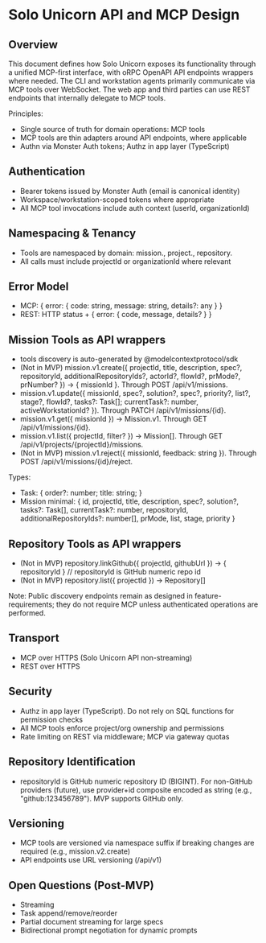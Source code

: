# Solo Unicorn API and MCP Design

## Overview

This document defines how Solo Unicorn exposes its functionality through a unified MCP-first interface, with oRPC OpenAPI API endpoints wrappers where needed. The CLI and workstation agents primarily communicate via MCP tools over WebSocket. The web app and third parties can use REST endpoints that internally delegate to MCP tools.

Principles:
- Single source of truth for domain operations: MCP tools
- MCP tools are thin adapters around API endpoints, where applicable
- Authn via Monster Auth tokens; Authz in app layer (TypeScript)

## Authentication

- Bearer tokens issued by Monster Auth (email is canonical identity)
- Workspace/workstation-scoped tokens where appropriate
- All MCP tool invocations include auth context (userId, organizationId)

## Namespacing & Tenancy

- Tools are namespaced by domain: mission., project., repository.
- All calls must include projectId or organizationId where relevant

## Error Model

- MCP: { error: { code: string, message: string, details?: any } }
- REST: HTTP status + { error: { code, message, details? } }

## Mission Tools as API wrappers

- tools discovery is auto-generated by @modelcontextprotocol/sdk
- (Not in MVP) mission.v1.create({ projectId, title, description, spec?, repositoryId, additionalRepositoryIds?, actorId?, flowId?, prMode?, prNumber? }) -> { missionId }. Through POST /api/v1/missions.
- mission.v1.update({ missionId, spec?, solution?, spec?, priority?, list?, stage?, flowId?, tasks?: Task[]; currentTask?: number, activeWorkstationId? }). Through PATCH /api/v1/missions/{id}.
- mission.v1.get({ missionId }) -> Mission.v1. Through GET /api/v1/missions/{id}.
- mission.v1.list({ projectId, filter? }) -> Mission[]. Through GET /api/v1/projects/{projectId}/missions.
- (Not in MVP) mission.v1.reject({ missionId, feedback: string }). Through POST /api/v1/missions/{id}/reject.

Types:
- Task: { order?: number; title: string; }
- Mission minimal: { id, projectId, title, description, spec?, solution?, tasks?: Task[], currentTask?: number, repositoryId, additionalRepositoryIds?: number[], prMode, list, stage, priority }

## Repository Tools as API wrappers

- (Not in MVP) repository.linkGithub({ projectId, githubUrl }) -> { repositoryId } // repositoryId is GitHub numeric repo id
- (Not in MVP) repository.list({ projectId }) -> Repository[]

Note: Public discovery endpoints remain as designed in feature-requirements; they do not require MCP unless authenticated operations are performed.

## Transport

- MCP over HTTPS (Solo Unicorn API non-streaming)
- REST over HTTPS

## Security

- Authz in app layer (TypeScript). Do not rely on SQL functions for permission checks
- All MCP tools enforce project/org ownership and permissions
- Rate limiting on REST via middleware; MCP via gateway quotas

## Repository Identification

- repositoryId is GitHub numeric repository ID (BIGINT). For non-GitHub providers (future), use provider+id composite encoded as string (e.g., "github:123456789"). MVP supports GitHub only.

## Versioning

- MCP tools are versioned via namespace suffix if breaking changes are required (e.g., mission.v2.create)
- API endpoints use URL versioning (/api/v1)

## Open Questions (Post-MVP)

- Streaming
- Task append/remove/reorder
- Partial document streaming for large specs
- Bidirectional prompt negotiation for dynamic prompts
